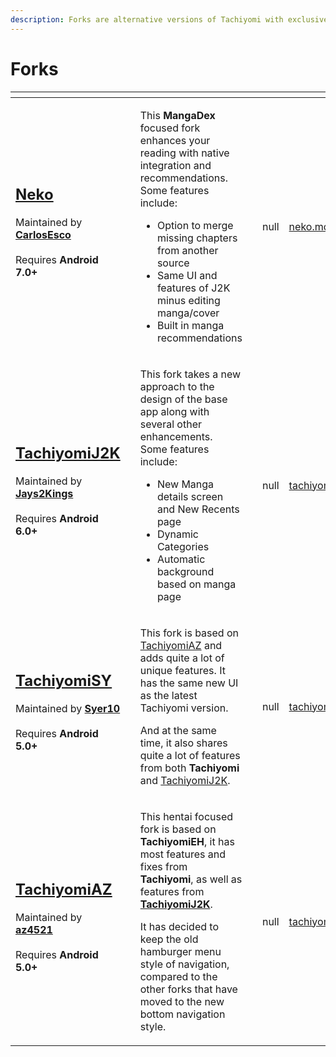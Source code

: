 ```yaml
---
description: Forks are alternative versions of Tachiyomi with exclusive features.
---
```


# Forks

<table data-card-size="large" data-view="cards">
	<thead>
		<tr>
			<th></th>
			<th></th>
			<th></th>
			<th data-card-cover="" data-hidden="" data-type="files"></th>
			<th data-hidden="" data-max="5" data-type="rating"></th>
			<th data-card-target="" data-hidden="" data-type="content-ref"></th>
		</tr>
	</thead>
	<tbody>
		<tr>
			<td>
				<h2><a href="neko.md">Neko</a></h2>
				<p>Maintained by <a href="https://github.com/CarlosEsco"><strong>CarlosEsco</strong></a>
                <br></br>
				Requires <strong>Android 7.0+</strong></p>
			</td>
			<td></td>
			<td>
				<p>This <strong>MangaDex</strong> focused fork enhances your reading with native integration and recommendations. Some features include:</p>
				<ul>
					<li>Option to merge missing chapters from another source</li>
					<li>Same UI and features of J2K minus editing manga/cover</li>
					<li>Built in manga recommendations</li>
				</ul>
			</td>
			<td></td>
			<td>null</td>
			<td>
				<a href="neko.md">neko.md</a>
			</td>
		</tr>
		<tr>
			<td>
				<h2><a href="tachiyomij2k.md">TachiyomiJ2K</a></h2>
				<p>Maintained by <a href="https://github.com/Jays2Kings"><strong>Jays2Kings</strong></a>
                <br></br>
				Requires <strong>Android 6.0+</strong></p>
			</td>
			<td></td>
			<td>
				<p>This fork takes a new approach to the design of the base app along with several other enhancements. Some features include:</p>
				<ul>
					<li>New Manga details screen and New Recents page</li>
					<li>Dynamic Categories</li>
					<li>Automatic background based on manga page</li>
				</ul>
			</td>
			<td></td>
			<td>null</td>
			<td>
				<a href="tachiyomij2k.md">tachiyomij2k.md</a>
			</td>
		</tr>
		<tr>
			<td>
				<h2><a href="tachiyomisy.md">TachiyomiSY</a></h2>
				<p>Maintained by <a href="https://github.com/jobobby04"><strong>Syer10</strong></a>
                <br></br>
				Requires <strong>Android 5.0+</strong></p>
			</td>
			<td></td>
			<td>
				<p>This fork is based on <a href="tachiyomiaz.md">TachiyomiAZ</a> and adds quite a lot of unique features. It has the same new UI as the latest Tachiyomi version.</p>
				<p></p>
				<p>And at the same time, it also shares quite a lot of features from both <strong>Tachiyomi</strong> and <a href="tachiyomij2k.md">TachiyomiJ2K</a>.</p>
			</td>
			<td></td>
			<td>null</td>
			<td>
				<a href="tachiyomisy.md">tachiyomisy.md</a>
			</td>
		</tr>
		<tr>
			<td>
				<h2><a href="tachiyomiaz.md">TachiyomiAZ</a></h2>
				<p>Maintained by <a href="https://github.com/az4521"><strong>az4521</strong></a>
                <br></br>
				Requires <strong>Android 5.0+</strong></p>
			</td>
			<td></td>
			<td>
				<p>This hentai focused fork is based on <strong>TachiyomiEH</strong>, it has most features and fixes from <strong>Tachiyomi</strong>, as well as features from <a href="tachiyomij2k.md"><strong>TachiyomiJ2K</strong></a>.</p>
				<p></p>
				<p>It has decided to keep the old hamburger menu style of navigation, compared to the other forks that have moved to the new bottom navigation style.</p>
			</td>
			<td></td>
			<td>null</td>
			<td>
				<a href="tachiyomiaz.md">tachiyomiaz.md</a>
			</td>
		</tr>
	</tbody>
</table>
